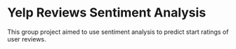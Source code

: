 # Yelp Reviews Sentiment Analysis

This group project aimed to use sentiment analysis to predict start ratings of user reviews.
